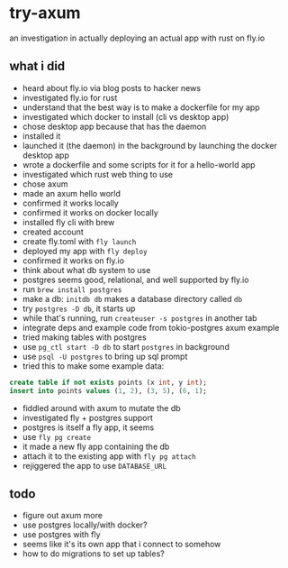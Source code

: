 # try-axum

an investigation in actually deploying an actual app with rust on fly.io

## what i did

- heard about fly.io via blog posts to hacker news
- investigated fly.io for rust
- understand that the best way is to make a dockerfile for my app
- investigated which docker to install (cli vs desktop app)
- chose desktop app because that has the daemon
- installed it
- launched it (the daemon) in the background by launching the docker desktop app
- wrote a dockerfile and some scripts for it for a hello-world app
- investigated which rust web thing to use
- chose axum
- made an axum hello world
- confirmed it works locally
- confirmed it works on docker locally
- installed fly cli with brew
- created account
- create fly.toml with `fly launch`
- deployed my app with `fly deploy`
- confirmed it works on fly.io
- think about what db system to use
- postgres seems good, relational, and well supported by fly.io
- run `brew install postgres`
- make a db: `initdb db` makes a database directory called `db`
- try `postgres -D db`, it starts up
- while that's running, run `createuser -s postgres` in another tab
- integrate deps and example code from tokio-postgres axum example
- tried making tables with postgres
- use `pg_ctl start -D db` to start `postgres` in background
- use `psql -U postgres` to bring up sql prompt
- tried this to make some example data:

```sql
create table if not exists points (x int, y int);
insert into points values (1, 2), (3, 5), (6, 1);
```

- fiddled around with axum to mutate the db
- investigated fly + postgres support
- postgres is itself a fly app, it seems
- use `fly pg create`
- it made a new fly app containing the db
- attach it to the existing app with `fly pg attach`
- rejiggered the app to use `DATABASE_URL`

## todo

- figure out axum more
- use postgres locally/with docker?
- use postgres with fly
- seems like it's its own app that i connect to somehow
- how to do migrations to set up tables?
